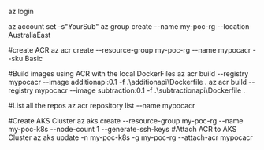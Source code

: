 az login

az account set -s"YourSub" 
az group create --name my-poc-rg --location AustraliaEast

#create ACR
az acr create --resource-group my-poc-rg --name mypocacr --sku Basic

#Build images using ACR with the local DockerFiles
az acr build --registry mypocacr --image additionapi:0.1 -f .\additionapi\Dockerfile .
az acr build --registry mypocacr --image subtraction:0.1 -f .\subtractionapi\Dockerfile .

#List all the repos
az acr repository list --name mypocacr

#Create AKS Cluster
az aks create --resource-group my-poc-rg --name my-poc-k8s --node-count 1 --generate-ssh-keys
#Attach ACR to AKS Cluster
az aks update -n my-poc-k8s -g my-poc-rg --attach-acr mypocacr